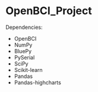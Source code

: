 # OpenBCI_Project
Dependencies:
* OpenBCI
* NumPy
* BluePy
* PySerial
* SciPy
* Scikit-learn
* Pandas
* Pandas-highcharts